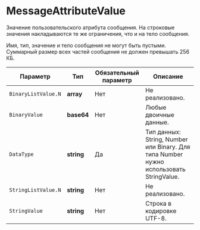 # MessageAttributeValue

Значение пользовательского атрибута сообщения. На строковые значения накладываются те же ограничения, что и на тело сообщения.

Имя, тип, значение и тело сообщения не могут быть пустыми. Суммарный размер всех частей сообщения не должен превышать 256 КБ.

Параметр | Тип | Обязательный параметр | Описание
----- | ----- | ----- | -----
`BinaryListValue.N` | **array** | Нет | Не реализовано.
`BinaryValue` | **base64** | Нет | Любые двоичные данные.
`DataType` | **string** | Да | Тип данных: String, Number или Binary.  Для типа Number нужно использовать StringValue.
`StringListValue.N` | **string** | Нет | Не реализовано.
`StringValue` | **string** | Нет | Строка в кодировке UTF-8.